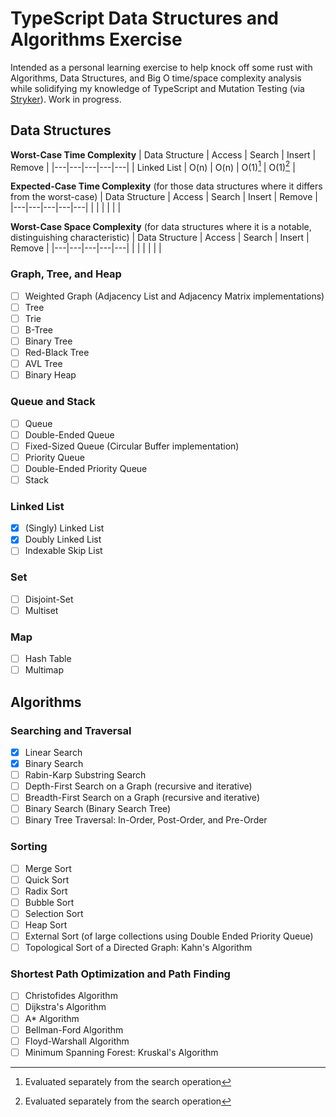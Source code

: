 # TypeScript Data Structures and Algorithms Exercise

Intended as a personal learning exercise to help knock off some rust with Algorithms, Data Structures, and Big O time/space complexity analysis while solidifying my knowledge of TypeScript and Mutation Testing (via [Stryker](https://stryker-mutator.io/docs/)). Work in progress.

## Data Structures

**Worst-Case Time Complexity**
| Data Structure | Access | Search | Insert | Remove |
|---|---|---|---|---|
| Linked List | O(n) | O(n) | O(1)[^1] | O(1)[^1] |

[^1]: Evaluated separately from the search operation

**Expected-Case Time Complexity**
(for those data structures where it differs from the worst-case)
| Data Structure | Access | Search | Insert | Remove |
|---|---|---|---|---|
|   |   |   |   |   |

**Worst-Case Space Complexity**
(for data structures where it is a notable, distinguishing characteristic)
| Data Structure | Access | Search | Insert | Remove |
|---|---|---|---|---|
|   |   |   |   |   |

### Graph, Tree, and Heap

- [ ] Weighted Graph (Adjacency List and Adjacency Matrix implementations)
- [ ] Tree
- [ ] Trie
- [ ] B-Tree
- [ ] Binary Tree
- [ ] Red-Black Tree
- [ ] AVL Tree
- [ ] Binary Heap

### Queue and Stack

- [ ] Queue
- [ ] Double-Ended Queue
- [ ] Fixed-Sized Queue (Circular Buffer implementation)
- [ ] Priority Queue
- [ ] Double-Ended Priority Queue
- [ ] Stack

### Linked List

- [x] (Singly) Linked List
- [x] Doubly Linked List
- [ ] Indexable Skip List

### Set

- [ ] Disjoint-Set
- [ ] Multiset

### Map

- [ ] Hash Table
- [ ] Multimap

## Algorithms

### Searching and Traversal

- [x] Linear Search
- [x] Binary Search
- [ ] Rabin-Karp Substring Search
- [ ] Depth-First Search on a Graph (recursive and iterative)
- [ ] Breadth-First Search on a Graph (recursive and iterative)
- [ ] Binary Search (Binary Search Tree)
- [ ] Binary Tree Traversal: In-Order, Post-Order, and Pre-Order

### Sorting

- [ ] Merge Sort
- [ ] Quick Sort
- [ ] Radix Sort
- [ ] Bubble Sort
- [ ] Selection Sort
- [ ] Heap Sort
- [ ] External Sort (of large collections using Double Ended Priority Queue)
- [ ] Topological Sort of a Directed Graph: Kahn's Algorithm

### Shortest Path Optimization and Path Finding

- [ ] Christofides Algorithm
- [ ] Dijkstra's Algorithm
- [ ] A* Algorithm
- [ ] Bellman-Ford Algorithm
- [ ] Floyd-Warshall Algorithm
- [ ] Minimum Spanning Forest: Kruskal's Algorithm
